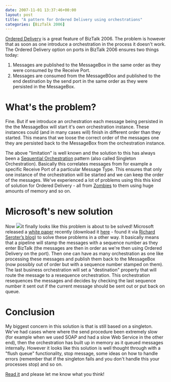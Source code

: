 ```yaml
---
date: 2007-11-01 13:37:46+00:00
layout: post
title: "A pattern for Ordered Delivery using orchestrations"
categories: [BizTalk 2006]
---
```


[Ordered Delivery](http://msdn2.microsoft.com/en-us/library/aa559637.aspx) is a great feature of BizTalk 2006. The problem is however that as soon as one introduce a orchestration in the process it doesn't work. The Ordered Delivery option on ports in BizTalk 2006 ensures two things today: 

  1. Messages are published to the MessageBox in the same order as they were consumed by the Receive Port.  
  2. Messages are consumed from the MessageB0ox and published to the end destination by the send port in the same order as they were persisted in the MessageBox.

# What's the problem?

Fine. But if we introduce an orchestration each message being persisted in the  the MessageBox will start it's own orchestration instance. These instances could (and in many cases will) finish in different order than they started. This means that we loose the correct order of the messages one they are persisted back to the MessageBox from the orchestration instance. 

The above "limitation" is well known and the solution to this has always been a [Sequential Orchestration](http://msdn.microsoft.com/library/default.asp?url=/library/en-us/bts_2004wp/html/956fd4cb-aacc-43ee-99b6-f6137a5a2914.asp) pattern (also called Singleton Orchestration). Basically this correlates messages from for example a specific Receive Port of a particular Message Type. This ensures that only one instance of the orchestration will be started and we can keep the order of the messages. We've experienced a lot of problems using this this kind of solution for Ordered Delivery - all from [Zombies](http://msdn2.microsoft.com/en-us/library/bb203853.aspx) to them using huge amounts of memory and so on. 

# Microsoft's new solution

Now [![](../assets/2007/11/windowslivewriterapatternforordereddeliverythatworksfinal-c24buntitled31.gif)](http://msdn2.microsoft.com/en-us/library/Bb851740.1542441d-d33a-4634-898f-c89efb0d94fa(en-us,MSDN.10).gif)it finally looks like this problem is about to be solved! Microsoft released a [white paper](http://msdn2.microsoft.com/en-us/library/bb851740.aspx) recently (download it [here](http://www.microsoft.com/downloads/details.aspx?FamilyID=02c5fd53-fee9-44fc-a780-5d1d34ee8754&displaylang=en) - found it via [Richard Seroter’s blog](http://seroter.wordpress.com/)) to solve these problems in a other way. It basically means that a pipeline will stamp the messages with a sequence number as they enter BizTalk (the messages are then in order as we're then using Ordered Delivery on the port). Then one can have as many orchestration as one like processing these messages and publish them back to the MessageBox (now possibly out of order but with a sequence number stamped on them). The last business orchestration will set a "destination" property that will route the message to a resequence orchestration. This orchestration resequences the messages and decides by checking the last sequence number it sent out if the current message should be sent out or put back on queue.

# Conclusion

My biggest concern in this solution is that is still based on a singleton. We've had cases where where the send procedure been extremely slow (for example when we used SOAP and had a slow Web Service in the other end), then the orchestration has built up in memory as it queued messages internally. However it looks like this solution is well thought through with a "flush queue" functionality, stop message, some ideas on how to handle errors (remember that if the singleton fails and you don't handle this your processes stop) and so on. 

[Read it](http://msdn2.microsoft.com/en-us/library/bb851740.aspx) and please let me know what you think!
